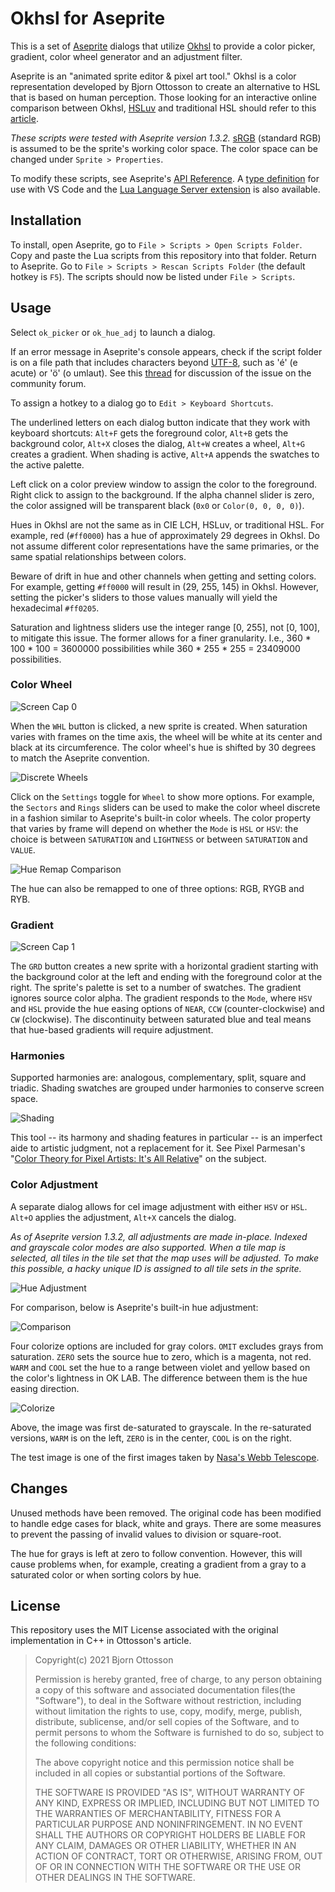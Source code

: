 # Okhsl for Aseprite

This is a set of [Aseprite](https://www.aseprite.org/) dialogs that utilize [Okhsl](https://bottosson.github.io/posts/colorpicker/) to provide a color picker, gradient, color wheel generator and an adjustment filter.

Aseprite is an "animated sprite editor & pixel art tool." Okhsl is a color representation developed by Bjorn Ottosson to create an alternative to HSL that is based on human perception. Those looking for an interactive online comparison between Okhsl, [HSLuv](https://www.hsluv.org/) and traditional HSL should refer to this [article](https://bottosson.github.io/misc/colorpicker/).

_These scripts were tested with Aseprite version 1.3.2._ [sRGB](https://www.wikiwand.com/en/SRGB) (standard RGB) is assumed to be the sprite's working color space. The color space can be changed under `Sprite > Properties`.

To modify these scripts, see Aseprite's [API Reference](https://github.com/aseprite/api). A [type definition](https://github.com/behreajj/aseprite-type-definition) for use with VS Code and the [Lua Language Server extension](https://github.com/LuaLS/lua-language-server) is also available.

## Installation

To install, open Aseprite, go to `File > Scripts > Open Scripts Folder`. Copy and paste the Lua scripts from this repository into that folder. Return to Aseprite. Go to `File > Scripts > Rescan Scripts Folder` (the default hotkey is `F5`). The scripts should now be listed under `File > Scripts`.

## Usage

Select `ok_picker` or `ok_hue_adj` to launch a dialog.

If an error message in Aseprite's console appears, check if the script folder is on a file path that includes characters beyond [UTF-8](https://en.wikipedia.org/wiki/UTF-8), such as 'é' (e acute) or 'ö' (o umlaut). See this [thread](https://community.aseprite.org/t/script-folder-path-cannot-open-no-such-file-or-directory/16818) for discussion of the issue on the community forum.

To assign a hotkey to a dialog go to `Edit > Keyboard Shortcuts`.
 
The underlined letters on each dialog button indicate that they work with keyboard shortcuts: `Alt+F` gets the foreground color, `Alt+B` gets the background color, `Alt+X` closes the dialog, `Alt+W` creates a wheel, `Alt+G` creates a gradient. When shading is active, `Alt+A` appends the swatches to the active palette.

Left click on a color preview window to assign the color to the foreground. Right click to assign to the background. If the alpha channel slider is zero, the color assigned will be transparent black (`0x0` or `Color(0, 0, 0, 0)`).

Hues in Okhsl are not the same as in CIE LCH, HSLuv, or traditional HSL. For example, red (`#ff0000`) has a hue of approximately 29 degrees in Okhsl. Do not assume different color representations have the same primaries, or the same spatial relationships between colors.

Beware of drift in hue and other channels when getting and setting colors. For example, getting `#ff0000` will result in (29, 255, 145) in Okhsl. However, setting the picker's sliders to those values manually will yield the hexadecimal `#ff0205`.

Saturation and lightness sliders use the integer range [0, 255], not [0, 100], to mitigate this issue. The former allows for a finer granularity. I.e., 360 * 100 * 100 = 3600000 possibilities while 360 * 255 * 255 = 23409000 possibilities.

### Color Wheel

![Screen Cap 0](screenCap0.png)

When the `WHL` button is clicked, a new sprite is created. When saturation varies with frames on the time axis, the wheel will be white at its center and black at its circumference. The color wheel's hue is shifted by 30 degrees to match the Aseprite convention.

![Discrete Wheels](discreteWheels.png)

Click on the `Settings` toggle for `Wheel` to show more options. For example, the `Sectors` and `Rings` sliders can be used to make the color wheel discrete in a fashion similar to Aseprite's built-in color wheels. The color property that varies by frame will depend on whether the `Mode` is `HSL` or `HSV`: the choice is between `SATURATION` and `LIGHTNESS` or between `SATURATION` and `VALUE`. 

![Hue Remap Comparison](hueRemap.png)

The hue can also be remapped to one of three options: RGB, RYGB and RYB.

### Gradient

![Screen Cap 1](screenCap1.png)

The `GRD` button creates a new sprite with a horizontal gradient starting with the background color at the left and ending with the foreground color at the right. The sprite's palette is set to a number of swatches. The gradient ignores source color alpha. The gradient responds to the `Mode`, where `HSV` and `HSL` provide the hue easing options of `NEAR`, `CCW` (counter-clockwise) and `CW` (clockwise). The discontinuity between saturated blue and teal means that hue-based gradients will require adjustment.

### Harmonies

Supported harmonies are: analogous, complementary, split, square and triadic. Shading swatches are grouped under harmonies to conserve screen space.

![Shading](shading.png)

This tool -- its harmony and shading features in particular -- is an imperfect aide to artistic judgment, not a replacement for it. See Pixel Parmesan's "[Color Theory for Pixel Artists: It's All Relative](https://pixelparmesan.com/color-theory-for-pixel-artists-its-all-relative/)" on the subject.

### Color Adjustment

A separate dialog allows for cel image adjustment with either `HSV` or `HSL`. `Alt+O` applies the adjustment, `Alt+X` cancels the dialog.

_As of Aseprite version 1.3.2, all adjustments are made in-place. Indexed and grayscale color modes are also supported. When a tile map is selected, all tiles in the tile set that the map uses will be adjusted. To make this possible, a hacky unique ID is assigned to all tile sets in the sprite._

![Hue Adjustment](hueAdjust.png)

For comparison, below is Aseprite's built-in hue adjustment:

![Comparison](adjCompare.png)

Four colorize options are included for gray colors. `OMIT` excludes grays from saturation. `ZERO` sets the source hue to zero, which is a magenta, not red. `WARM` and `COOL` set the hue to a range between violet and yellow based on the color's lightness in OK LAB. The difference between them is the hue easing direction.

![Colorize](colorize.png)

Above, the image was first de-saturated to grayscale. In the re-saturated versions, `WARM` is on the left, `ZERO` is in the center, `COOL` is on the right.

The test image is one of the first images taken by [Nasa's Webb Telescope](https://www.nasa.gov/webbfirstimages/).

## Changes

Unused methods have been removed. The original code has been modified to handle edge cases for black, white and grays. There are some measures to prevent the passing of invalid values to division or square-root.

The hue for grays is left at zero to follow convention. However, this will cause problems when, for example, creating a gradient from a gray to a saturated color or when sorting colors by hue.

## License

This repository uses the MIT License associated with the original implementation in C++ in Ottosson's article.

> Copyright(c) 2021 Bjorn Ottosson
>
> Permission is hereby granted, free of charge, to any person obtaining a copy of
> this software and associated documentation files(the "Software"), to deal in
> the Software without restriction, including without limitation the rights to
> use, copy, modify, merge, publish, distribute, sublicense, and/or sell copies
> of the Software, and to permit persons to whom the Software is furnished to do
> so, subject to the following conditions:
>
> The above copyright notice and this permission notice shall be included in all
> copies or substantial portions of the Software.
>
> THE SOFTWARE IS PROVIDED "AS IS", WITHOUT WARRANTY OF ANY KIND, EXPRESS OR
> IMPLIED, INCLUDING BUT NOT LIMITED TO THE WARRANTIES OF MERCHANTABILITY,
> FITNESS FOR A PARTICULAR PURPOSE AND NONINFRINGEMENT. IN NO EVENT SHALL THE
> AUTHORS OR COPYRIGHT HOLDERS BE LIABLE FOR ANY CLAIM, DAMAGES OR OTHER
> LIABILITY, WHETHER IN AN ACTION OF CONTRACT, TORT OR OTHERWISE, ARISING FROM,
> OUT OF OR IN CONNECTION WITH THE SOFTWARE OR THE USE OR OTHER DEALINGS IN THE
> SOFTWARE.